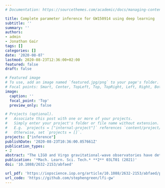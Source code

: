 ```yaml
---
# Documentation: https://sourcethemes.com/academic/docs/managing-content/

title: Complete parameter inference for GW150914 using deep learning
subtitle: ''
summary: ''
authors:
- admin
- Jonathan Gair
tags: []
categories: []
date: '2020-08-07'
lastmod: 2020-08-23T12:36:00+02:00
featured: false
draft: false

# Featured image
# To use, add an image named `featured.jpg/png` to your page's folder.
# Focal points: Smart, Center, TopLeft, Top, TopRight, Left, Right, BottomLeft, Bottom, BottomRight.
image:
  caption: ''
  focal_point: 'Top'
  preview_only: false

# Projects (optional).
#   Associate this post with one or more of your projects.
#   Simply enter your project's folder or file name without extension.
#   E.g. `projects = ["internal-project"]` references `content/project/deep-learning/index.md`.
#   Otherwise, set `projects = []`.
projects: ["inference"]
publishDate: '2020-08-23T10:36:00.057661Z'
publication_types:
- 2
abstract: "The LIGO and Virgo gravitational-wave observatories have detected many exciting events over the past 5 years. To infer the system parameters, iterative sampling algorithms such as MCMC are typically used with Bayes' theorem to obtain posterior samples—by repeatedly generating waveforms and comparing to measured strain data. However, as the rate of detections grows with detector sensitivity, this poses a growing computational challenge. To confront this challenge, as well as that of fast multimessenger alerts, in this study we apply deep learning to learn non-iterative surrogate models for the Bayesian posterior. We train a neural-network conditional density estimator to model posterior probability distributions over the full 15-dimensional space of binary black hole system parameters, given detector strain data from multiple detectors. We use the method of normalizing flows—specifically, a neural spline flow—which allows for rapid sampling and density estimation. Training the network is likelihood-free, requiring samples from the data generative process, but no likelihood evaluations. Through training, the network learns a global set of posteriors: it can generate thousands of independent posterior samples per second for any strain data consistent with the training distribution. We demonstrate our method by performing inference on GW150914, and obtain results in close agreement with standard techniques."
publication: '*Mach. Learn. Sci. Tech.* **2** 03LT01 (2021)'
doi: '10.1088/2632-2153/abfaed'

url_pdf: 'https://iopscience.iop.org/article/10.1088/2632-2153/abfaed/pdf'
url_code: 'https://github.com/stephengreen/lfi-gw'
---
```

